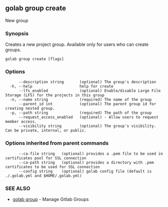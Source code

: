 ## golab group create

New group

### Synopsis


Creates a new project group. Available only for users who can create groups.

```
golab group create [flags]
```

### Options

```
      --description string       (optional) The group's description
  -h, --help                     help for create
      --lfs_enabled              (optional) Enable/disable Large File Storage (LFS) for the projects in this group
  -n, --name string              (required) The name of the group
      --parent_id int            (optional) The parent group id for creating nested group.
  -p, --path string              (required) The path of the group
      --request_access_enabled   (optional) - Allow users to request member access.
      --visibility string        (optional) The group's visibility. Can be private, internal, or public.
```

### Options inherited from parent commands

```
      --ca-file string   (optional) provides a .pem file to be used in certificates pool for SSL connection
      --ca-path string   (optional) provides a directory with .pem certificates to be used for SSL connection
      --config string    (optional) golab config file (default is ./.golab.yml and $HOME/.golab.yml)
```

### SEE ALSO
* [golab group](golab_group.md)	 - Manage Gitlab Groups

